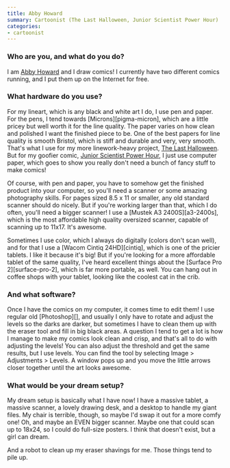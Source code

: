 ```yaml
---
title: Abby Howard
summary: Cartoonist (The Last Halloween, Junior Scientist Power Hour)
categories:
- cartoonist
---
```


### Who are you, and what do you do?

I am [Abby Howard](http://abby-howard.tumblr.com/ "Abby's Tumblr site.") and I draw comics! I currently have two different comics running, and I put them up on the Internet for free.

### What hardware do you use?

For my lineart, which is any black and white art I do, I use pen and paper. For the pens, I tend towards [Microns][pigma-micron], which are a little pricey but well worth it for the line quality. The paper varies on how clean and polished I want the finished piece to be. One of the best papers for line quality is smooth Bristol, which is stiff and durable and very, very smooth. That's what I use for my more linework-heavy project, [The Last Halloween](http://www.last-halloween.com/ "The Last Halloween comic."). But for my goofier comic, [Junior Scientist Power Hour](http://www.jspowerhour.com/ "The Junior Scientist Power Hour comic."), I just use computer paper, which goes to show you really don't need a bunch of fancy stuff to make comics!

Of course, with pen and paper, you have to somehow get the finished product into your computer, so you'll need a scanner or some amazing photography skills. For pages sized 8.5 x 11 or smaller, any old standard scanner should do nicely. But if you're working larger than that, which I do often, you'll need a bigger scanner! I use a [Mustek A3 2400S][a3-2400s], which is the most affordable high quality oversized scanner, capable of scanning up to 11x17. It's awesome.

Sometimes I use color, which I always do digitally (colors don't scan well), and for that I use a [Wacom Cintiq 24HD][cintiq], which is one of the pricier tablets. I like it because it's big! But if you're looking for a more affordable tablet of the same quality, I've heard excellent things about the [Surface Pro 2][surface-pro-2], which is far more portable, as well. You can hang out in coffee shops with your tablet, looking like the coolest cat in the crib.

### And what software?

Once I have the comics on my computer, it comes time to edit them! I use regular old [Photoshop][], and usually I only have to rotate and adjust the levels so the darks are darker, but sometimes I have to clean them up with the eraser tool and fill in big black areas. A question I tend to get a lot is how I manage to make my comics look clean and crisp, and that's all to do with adjusting the levels! You can also adjust the threshold and get the same results, but I use levels. You can find the tool by selecting Image > Adjustments > Levels. A window pops up and you move the little arrows closer together until the art looks awesome.

### What would be your dream setup?

My dream setup is basically what I have now! I have a massive tablet, a massive scanner, a lovely drawing desk, and a desktop to handle my giant files. My chair is terrible, though, so maybe I'd swap it out for a more comfy one! Oh, and maybe an EVEN bigger scanner. Maybe one that could scan up to 18x24, so I could do full-size posters. I think that doesn't exist, but a girl can dream.

And a robot to clean up my eraser shavings for me. Those things tend to pile up.